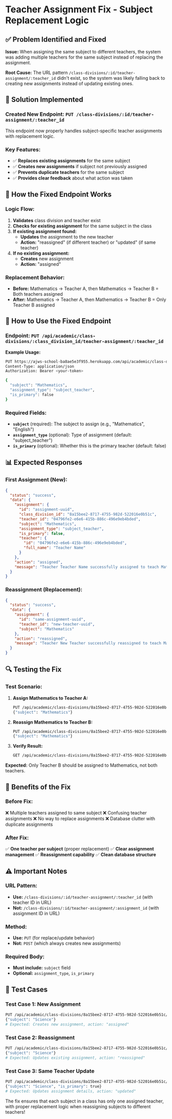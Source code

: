 # Teacher Assignment Fix - Subject Replacement Logic

## ✅ Problem Identified and Fixed

**Issue:** When assigning the same subject to different teachers, the system was adding multiple teachers for the same subject instead of replacing the assignment.

**Root Cause:** The URL pattern `/class-divisions/:id/teacher-assignment/:teacher_id` didn't exist, so the system was likely falling back to creating new assignments instead of updating existing ones.

## 🔧 Solution Implemented

### Created New Endpoint: `PUT /class-divisions/:id/teacher-assignment/:teacher_id`

This endpoint now properly handles subject-specific teacher assignments with replacement logic.

### Key Features:

- ✅ **Replaces existing assignments** for the same subject
- ✅ **Creates new assignments** if subject not previously assigned
- ✅ **Prevents duplicate teachers** for the same subject
- ✅ **Provides clear feedback** about what action was taken

## 🎯 How the Fixed Endpoint Works

### Logic Flow:

1. **Validates** class division and teacher exist
2. **Checks for existing assignment** for the same subject in the class
3. **If existing assignment found:**
   - **Updates** the assignment to the new teacher
   - **Action:** "reassigned" (if different teacher) or "updated" (if same teacher)
4. **If no existing assignment:**
   - **Creates** new assignment
   - **Action:** "assigned"

### Replacement Behavior:

- **Before:** Mathematics → Teacher A, then Mathematics → Teacher B = Both teachers assigned
- **After:** Mathematics → Teacher A, then Mathematics → Teacher B = Only Teacher B assigned

## 🚀 How to Use the Fixed Endpoint

### Endpoint: `PUT /api/academic/class-divisions/:class_division_id/teacher-assignment/:teacher_id`

**Example Usage:**

```bash
PUT https://ajws-school-ba8ae5e3f955.herokuapp.com/api/academic/class-divisions/8a15bee2-8717-4755-982d-522016e0b51c/teacher-assignment/04796fe2-e6e6-415b-886c-496e9eb4bded
Content-Type: application/json
Authorization: Bearer <your-token>

{
  "subject": "Mathematics",
  "assignment_type": "subject_teacher",
  "is_primary": false
}
```

### Required Fields:

- **`subject`** (required): The subject to assign (e.g., "Mathematics", "English")
- **`assignment_type`** (optional): Type of assignment (default: "subject_teacher")
- **`is_primary`** (optional): Whether this is the primary teacher (default: false)

## 📊 Expected Responses

### First Assignment (New):

```json
{
  "status": "success",
  "data": {
    "assignment": {
      "id": "assignment-uuid",
      "class_division_id": "8a15bee2-8717-4755-982d-522016e0b51c",
      "teacher_id": "04796fe2-e6e6-415b-886c-496e9eb4bded",
      "subject": "Mathematics",
      "assignment_type": "subject_teacher",
      "is_primary": false,
      "teacher": {
        "id": "04796fe2-e6e6-415b-886c-496e9eb4bded",
        "full_name": "Teacher Name"
      }
    },
    "action": "assigned",
    "message": "Teacher Teacher Name successfully assigned to teach Mathematics for this class"
  }
}
```

### Reassignment (Replacement):

```json
{
  "status": "success",
  "data": {
    "assignment": {
      "id": "same-assignment-uuid",
      "teacher_id": "new-teacher-uuid",
      "subject": "Mathematics"
    },
    "action": "reassigned",
    "message": "Teacher New Teacher successfully reassigned to teach Mathematics for this class"
  }
}
```

## 🔍 Testing the Fix

### Test Scenario:

1. **Assign Mathematics to Teacher A:**

   ```bash
   PUT /api/academic/class-divisions/8a15bee2-8717-4755-982d-522016e0b51c/teacher-assignment/teacher-a-uuid
   {"subject": "Mathematics"}
   ```

2. **Reassign Mathematics to Teacher B:**

   ```bash
   PUT /api/academic/class-divisions/8a15bee2-8717-4755-982d-522016e0b51c/teacher-assignment/teacher-b-uuid
   {"subject": "Mathematics"}
   ```

3. **Verify Result:**
   ```bash
   GET /api/academic/class-divisions/8a15bee2-8717-4755-982d-522016e0b51c/students
   ```

**Expected:** Only Teacher B should be assigned to Mathematics, not both teachers.

## 🎯 Benefits of the Fix

### Before Fix:

❌ Multiple teachers assigned to same subject
❌ Confusing teacher assignments
❌ No way to replace assignments
❌ Database clutter with duplicate assignments

### After Fix:

✅ **One teacher per subject** (proper replacement)
✅ **Clear assignment management**
✅ **Reassignment capability**
✅ **Clean database structure**

## ⚠️ Important Notes

### URL Pattern:

- **Use:** `/class-divisions/:id/teacher-assignment/:teacher_id` (with teacher ID in URL)
- **Not:** `/class-divisions/:id/teacher-assignment/:assignment_id` (with assignment ID in URL)

### Method:

- **Use:** `PUT` (for replace/update behavior)
- **Not:** `POST` (which always creates new assignments)

### Required Body:

- **Must include:** `subject` field
- **Optional:** `assignment_type`, `is_primary`

## 🧪 Test Cases

### Test Case 1: New Assignment

```bash
PUT /api/academic/class-divisions/8a15bee2-8717-4755-982d-522016e0b51c/teacher-assignment/teacher-uuid
{"subject": "Science"}
# Expected: Creates new assignment, action: "assigned"
```

### Test Case 2: Reassignment

```bash
PUT /api/academic/class-divisions/8a15bee2-8717-4755-982d-522016e0b51c/teacher-assignment/different-teacher-uuid
{"subject": "Science"}
# Expected: Updates existing assignment, action: "reassigned"
```

### Test Case 3: Same Teacher Update

```bash
PUT /api/academic/class-divisions/8a15bee2-8717-4755-982d-522016e0b51c/teacher-assignment/same-teacher-uuid
{"subject": "Science", "is_primary": true}
# Expected: Updates assignment details, action: "updated"
```

The fix ensures that each subject in a class has only one assigned teacher, with proper replacement logic when reassigning subjects to different teachers!
